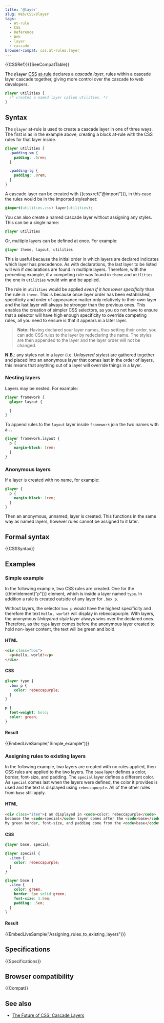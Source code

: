 ```yaml
---
title: '@layer'
slug: Web/CSS/@layer
tags:
  - At-rule
  - CSS
  - Reference
  - Web
  - layer
  - cascade
browser-compat: css.at-rules.layer
---
```

{{CSSRef}}{{SeeCompatTable}}

The **`@layer`** [CSS](/en-US/docs/Web/CSS) [at-rule](/en-US/docs/Web/CSS/At-rule) declares a _cascade layer_, rules within a cascade layer cascade together, giving more control over the cascade to web developers.

```css
@layer utilities {
  /* creates a named layer called utilities. */
}
```

## Syntax

The `@layer` at-rule is used to create a cascade layer in one of three ways. The first is as in the example above, creating a block at-rule with the CSS rules for that layer inside.

```css
@layer utilities {
  .padding-sm {
    padding: .5rem;
  }

  .padding-lg {
    padding: .8rem;
  }
}
```

A cascade layer can be created with {{cssxref("@import")}}, in this case the rules would be in the imported stylesheet:

```css
@import(utilities.css) layer(utilities);
```

You can also create a named cascade layer without assigning any styles. This can be a single name:

```css
@layer utilities
```

Or, multiple layers can be defined at once. For example:

```css
@layer theme, layout, utilities
```

This is useful because the initial order in which layers are declared indicates which layer has precedence. As with declarations, the last layer to be listed will win if declarations are found in multiple layers. Therefore, with the preceding example, if a competing rule was found in `theme` and `utilities` the one in `utilities` would win and be applied.

The rule in `utilities` would be applied _even if it has lower specificity_ than the rule in `theme`. This is because once layer order has been established, specificity and order of appearance matter only relatively to their own layer and the last layer will always be stronger than the previous ones. This enables the creation of simpler CSS selectors, as you do not have to ensure that a selector will have high enough specificity to override competing rules, all you need to ensure is that it appears in a later layer.

> **Note:** Having declared your layer names, thus setting their order, you can add CSS rules to the layer by redeclaring the name. The styles are then appended to the layer and the layer order will not be changed.

**N.B.**: any styles not in a layer (i.e. _Unlayered styles_) are gathered together and placed into an anonymous layer that comes last in the order of layers, this means that anything out of a layer will override things in a layer.

### Nesting layers

Layers may be nested. For example:

```css
@layer framework {
  @layer layout {

  }
}
```

To append rules to the `layout` layer inside `framework` join the two names with a `.`.

```css
@layer framework.layout {
  p {
    margin-block: 1rem;
  }
}
```

### Anonymous layers

If a layer is created with no name, for example:

```css
@layer {
  p {
    margin-block: 1rem;
  }
}
```

Then an anonymous, unnamed, layer is created. This functions in the same way as named layers, however rules cannot be assigned to it later.

## Formal syntax

{{CSSSyntax}}

## Examples

### Simple example

In the following example, two CSS rules are created. One for the {{htmlelement("p")}} element, which is inside a layer named `type`. In addition a rule is created outside of any layer for `.box p`.

Without layers, the selector `box p` would have the highest specificity and therefore the text `Hello, world!` will display in rebeccapurple. With layers, the anonymous _Unlayered style_ layer always wins over the declared ones. Therefore, as the `type` layer comes before the anonymous layer created to hold non-layer content, the text will be green and bold.

#### HTML

```html
<div class="box">
  <p>Hello, world!</p>
</div>
```

#### CSS

```css
@layer type {
  .box p {
    color: rebeccapurple;
  }
}

p {
  font-weight: bold;
  color: green;
}
```

#### Result

{{EmbedLiveSample("Simple_example")}}

### Assigning rules to existing layers

In the following example, two layers are created with no rules applied, then CSS rules are applied to the two layers. The `base` layer defines a color, border, font-size, and padding. The `special` layer defines a different color. As `special` comes last when the layers were defined, the color it provides is used and the text is displayed using `rebeccapurple`. All of the other rules from `base` still apply.

#### HTML

```html
<div class="item">I am displayed in <code>color: rebeccapurple</code>
because the <code>special</code> layer comes after the <code>base</code> layer.
My green border, font-size, and padding come from the <code>base</code> layer.</div>
```

#### CSS

```css
@layer base, special;

@layer special {
  .item {
    color: rebeccapurple;
  }
}

@layer base {
  .item {
    color: green;
    border: 5px solid green;
    font-size: 1.5em;
    padding: .5em;
  }
}
```

#### Result

{{EmbedLiveSample("Assigning_rules_to_existing_layers")}}

## Specifications

{{Specifications}}

## Browser compatibility

{{Compat}}

## See also

- [The Future of CSS: Cascade Layers](https://www.bram.us/2021/09/15/the-future-of-css-cascade-layers-css-at-layer/)
